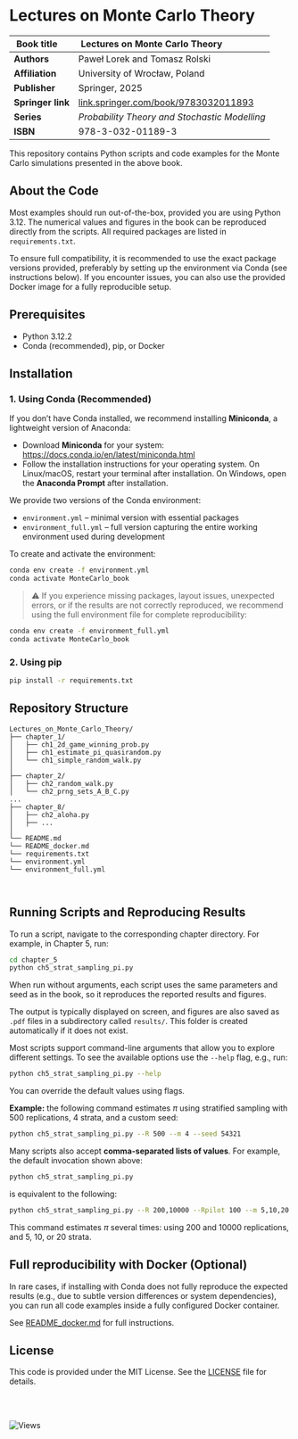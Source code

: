 # Lectures on Monte Carlo Theory


|  Book title&nbsp;&nbsp;&nbsp;&nbsp;       |Lectures on Monte Carlo Theory  &nbsp;&nbsp;&nbsp;&nbsp;&nbsp;&nbsp;&nbsp;&nbsp;&nbsp;&nbsp;&nbsp;&nbsp;&nbsp;&nbsp;&nbsp;&nbsp;              |
|--------------------|------------------------------------------------|
| **Authors**       | Paweł Lorek and Tomasz Rolski                                 |
| **Affiliation**   | University of Wrocław, Poland                                          |
| **Publisher**     | Springer, 2025                                                 |
| **Springer link** | [link.springer.com/book/9783032011893](https://link.springer.com/book/9783032011893) |
| **Series**        | *Probability Theory and Stochastic Modelling*                 |
| **ISBN**          | 978-3-032-01189-3                                              |




This repository contains Python scripts and code examples for the Monte Carlo simulations presented in the above book.


## About the Code

Most examples should run out-of-the-box, provided you are using Python 3.12. The numerical values and figures in the book can be reproduced directly from the scripts. All required packages are listed in `requirements.txt`.


To ensure full compatibility, it is recommended to use the exact package versions provided, preferably by setting up the environment via Conda (see instructions below). If you encounter issues, you can also use the provided Docker image for a fully reproducible setup.


## Prerequisites
- Python 3.12.2
- Conda (recommended), pip, or Docker




## Installation
### 1. Using Conda (Recommended)

If you don’t have Conda installed, we recommend installing **Miniconda**, a lightweight version of Anaconda:

- Download **Miniconda** for your system: https://docs.conda.io/en/latest/miniconda.html
- Follow the installation instructions for your operating system.
  On Linux/macOS, restart your terminal after installation.
  On Windows, open the **Anaconda Prompt** after installation.

We provide two versions of the Conda environment:

- `environment.yml` – minimal version with essential packages
- `environment_full.yml` – full version capturing the entire working environment used during development

To create and activate the environment:

```bash
conda env create -f environment.yml
conda activate MonteCarlo_book
```


> ⚠️  If you experience missing packages, layout issues, unexpected errors, or if the results are not
> correctly reproduced, we recommend using the full environment file for complete reproducibility:


```bash
conda env create -f environment_full.yml
conda activate MonteCarlo_book
```


### 2. Using pip
```bash
pip install -r requirements.txt
```

## Repository Structure
```
Lectures_on_Monte_Carlo_Theory/
├── chapter_1/
│   ├── ch1_2d_game_winning_prob.py
│   ├── ch1_estimate_pi_quasirandom.py
│   └── ch1_simple_random_walk.py
│
├── chapter_2/
│   ├── ch2_random_walk.py
│   └── ch2_prng_sets_A_B_C.py
...
├── chapter_8/
│   ├── ch2_aloha.py
│   ├── ...
│
└── README.md
└── README_docker.md
└── requirements.txt
└── environment.yml
└── environment_full.yml



```

## Running Scripts and Reproducing Results

To run a script, navigate to the corresponding chapter directory. For example, in Chapter 5, run:

```bash
cd chapter_5
python ch5_strat_sampling_pi.py
```

When run without arguments, each script uses the same parameters and  seed as in the book, so it reproduces the reported results and figures.

The output is typically displayed on screen, and figures are also saved as `.pdf` files in a subdirectory called `results/`. This folder is created automatically if it does not exist.

Most scripts support command-line arguments that allow you to explore different settings.  To see the available options use the `--help` flag, e.g., run:

```bash
python ch5_strat_sampling_pi.py --help
```

You can override the default values using flags.

**Example:** the following command estimates $\pi$ using stratified sampling with 500 replications, 4 strata, and a custom seed:

```bash
python ch5_strat_sampling_pi.py --R 500 --m 4 --seed 54321
```

Many scripts also accept **comma-separated lists of values**.  For example, the default invocation shown above:

```bash
python ch5_strat_sampling_pi.py
```

is equivalent to the following:

```bash
python ch5_strat_sampling_pi.py --R 200,10000 --Rpilot 100 --m 5,10,20 --results_path results --seed 31415
```

This command estimates $\pi$ several times: using 200 and 10000 replications, and 5, 10, or 20 strata.



##   Full reproducibility with Docker (Optional)

In rare cases, if installing with Conda does not fully reproduce the expected results (e.g., due to subtle version differences or system dependencies), you can run all code examples inside a fully configured Docker container.

See [README_docker.md](README_docker.md) for full instructions.

## License
This code is provided under the MIT License. See the [LICENSE](LICENSE) file for details.


<br>

<br>

![Views](https://komarev.com/ghpvc/?username=lorek&repo=MC_test1&label=Repo%20views)
